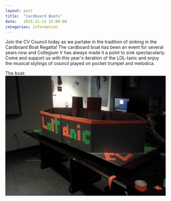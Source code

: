 ```yaml
---
layout: post
title:  "Cardboard Boats"
date:   2015-11-13 15:00:00
categories: information
---
```

Join the CV Council today as we partake in the tradition of sinking in the Cardboard Boat Regatta!<!--more-->  The cardboard boat has been an event for several years now and Collegium V has always made it a point to sink spectacularly.  Come and support us with this year's iteration of the LOL-tanic and enjoy the musical stylings of council played on pocket trumpet and melodica.

The boat:
![Picture of Boat](/img/events/boat/2015/boat.jpg)
